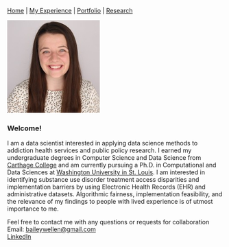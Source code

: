 [Home](index.md) | [My Experience](Experience.md) | [Portfolio](portfolio.md) | [Research](Research.md)  

![Headshot](newheadshot.jpeg)  

### Welcome!

I am a data scientist interested in applying data science methods to addiction health services and public policy  research. I earned my undergraduate degrees in Computer Science and Data Science from [Carthage College](https://www.carthage.edu/) and am currently pursuing a Ph.D. in Computational and Data Sciences at [Washington University in St. Louis](https://wustl.edu/).  I am interested in identifying substance use disorder treatment access disparities and implementation barriers by using Electronic Health Records (EHR) and administrative datasets. Algorithmic fairness, implementation feasibility, and the relevance of my findings to people with lived experience is of utmost importance to me.  



Feel free to contact me with any questions or requests for collaboration   
Email: baileywellen@gmail.com  
[LinkedIn](https://www.linkedin.com/in/bailey-wellen/)

 
